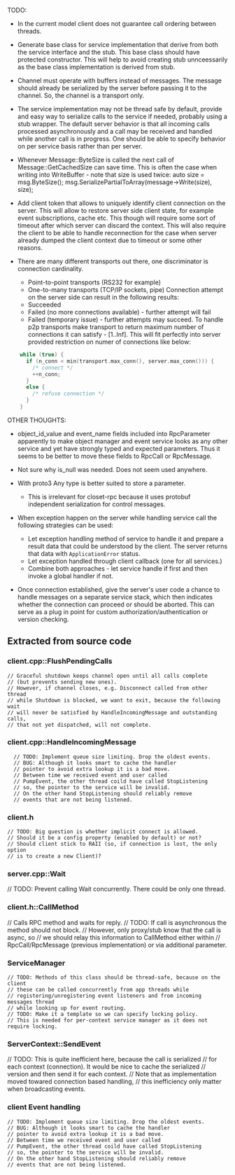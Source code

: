 TODO:
* In the current model client does not guarantee call ordering between threads.

* Generate base class for service implementation that derive from both
  the service interface and the stub. This base class should have
  protected constructor. This will help to avoid creating stub unnceessarily
  as the base class implementation is derived from stub.

* Channel must operate with buffers instead of messages. The message should
  already be serialized by the server before passing it to the channel. So,
  the channel is a transport only.

* The service implementation may not be thread safe by default, provide
  and easy way to serialize calls to the service if needed, probably using
  a stub wrapper. The default server behavior is that all incoming calls 
  processed asynchronously and a call may be received and handled while
  another call is in progress. One should be able to specify behavior
  on per service basis rather than per server.

* Whenever Message::ByteSize is called the next call of Message::GetCachedSize 
  can save time. This is often the case when writing into WriteBuffer - note
  that size is used twice:
    auto size = msg.ByteSize();
    msg.SerializePartialToArray(message->Write(size), size);

* Add client token that allows to uniquely identify client connection
  on the server. This will allow to restore server side client state, for
  example event subscriptions, cache etc. This though will require some sort
  of timeout after which server can discard the context. This will also require
  the client to be able to handle reconnection for the case when server already
  dumped the client context due to timeout or some other reasons.

* There are many different transports out there, one discriminator is
  connection cardinality.
    - Point-to-point transports (RS232 for example)
    - One-to-many transports (TCP/IP sockets, pipe)
  Connection attempt on the server side can result in the following results:
    - Succeeded
    - Failed (no more connections available) - further attempt will fail
    - Failed (temporary issue) - further attempts may succeed.
  To handle p2p transports make transport to return maximum number of
  connections it can satisfy - [1..Inf]. This will fit perfectly into server
  provided restriction on numer of connections like below:
```c++
    while (true) {
      if (n_conn < min(transport.max_conn(), server.max_conn())) {
        /* connect */
        ++n_conn;
      }
      else {
        /* refuse connection */
      }
    }
```

OTHER THOUGHTS:
* object_id_value and event_name fields included into RpcParameter apparently
  to make object manager and event service looks as any other service and yet
  have strongly typed and expected parameters.
  Thus it seems to be better to move these fields to RpcCall or RpcMessage.

* Not sure why is_null was needed. Does not seem used anywhere.

* With proto3 Any type is better suited to store a parameter.
  * This is irrelevant for closet-rpc because it uses protobuf independent
    serialization for control messages.

* When exception happen on the server while handling service call the following
  strategies can be used:
  * Let exception handling method of service to handle it 
    and prepare a result data that could be understood by the client. The server
    returns that data with `ApplicationError` status.
  * Let exception handled through client callback (one for all services.)
  * Combine both approaches - let service handle if first and then invoke a
    global handler if not.

* Once connection established, give the server's user code a chance to handle
  messages on a separate service stack, which then indicates whether
  the connection can proceed or should be aborted. This can serve as a plug in
  point for custom authorization/authentication or version checking.

## Extracted from source code
### client.cpp::FlushPendingCalls
    // Graceful shutdown keeps channel open until all calls complete
    // (but prevents sending new ones).
    // However, if channel closes, e.g. Disconnect called from other thread
    // while Shutdown is blocked, we want to exit, because the following wait
    // will never be satisfied by HandleIncomingMessage and outstanding calls,
    // that not yet dispatched, will not complete.

### client.cpp::HandleIncomingMessage
      // TODO: Implement queue size limiting. Drop the oldest events.
      // BUG: Although it looks smart to cache the handler
      // pointer to avoid extra lookup it is a bad move.
      // Between time we received event and user called
      // PumpEvent, the other thread coild have called StopListening
      // so, the pointer to the service will be invalid.
      // On the other hand StopListening should reliably remove
      // events that are not being listened.

### client.h
    // TODO: Big question is whether implicit connect is allowed.
    // Should it be a config property (enabled by default) or not?
    // Should client stick to RAII (so, if connection is lost, the only option
    // is to create a new Client)?

### server.cpp::Wait
  // TODO: Prevent calling Wait concurrently. There could be only one thread.

### client.h::CallMethod
  // Calls RPC method and waits for reply.
  // TODO: If call is asynchronous the method should not block.
  // However, only proxy/stub know that the call is async, so
  // we should relay this information to CallMethod either within
  // RpcCall/RpcMessage (previous implementation) or via additional parameter.


### ServiceManager
    // TODO: Methods of this class should be thread-safe, because on the client
    // these can be called concurrently from app threads while
    // registering/unregistering event listeners and from incoming messages thread
    // while looking up for event routing.
    // TODO: Make it a template so we can specify locking policy.
    // This is needed for per-context service manager as it does not require locking.

### ServerContext::SendEvent
  // TODO: This is quite inefficient here, because the call is serialized
  // for each context (connection). It would be nice to cache the serialized
  // version and then send it for each context.
  // Note that as implementation moved towared connection based handling,
  // this inefficiency only matter when broadcasting events.

### client Event handling
    // TODO: Implement queue size limiting. Drop the oldest events.
    // BUG: Although it looks smart to cache the handler
    // pointer to avoid extra lookup it is a bad move.
    // Between time we received event and user called
    // PumpEvent, the other thread coild have called StopListening
    // so, the pointer to the service will be invalid.
    // On the other hand StopListening should reliably remove
    // events that are not being listened.

